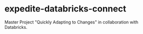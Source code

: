 # expedite-databricks-connect
Master Project "Quickly Adapting to Changes" in collaboration with Databricks.
